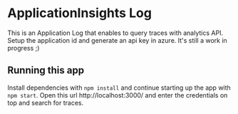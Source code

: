 # ApplicationInsights Log

This is an Application Log that enables to query traces with analytics API. Setup the application id and generate an api key in azure. It's still a work in progress ;)

## Running this app
Install dependencies with `npm install` and continue starting up the app with `npm start`. Open this url http://localhost:3000/ and enter the credentials on top and search for traces.